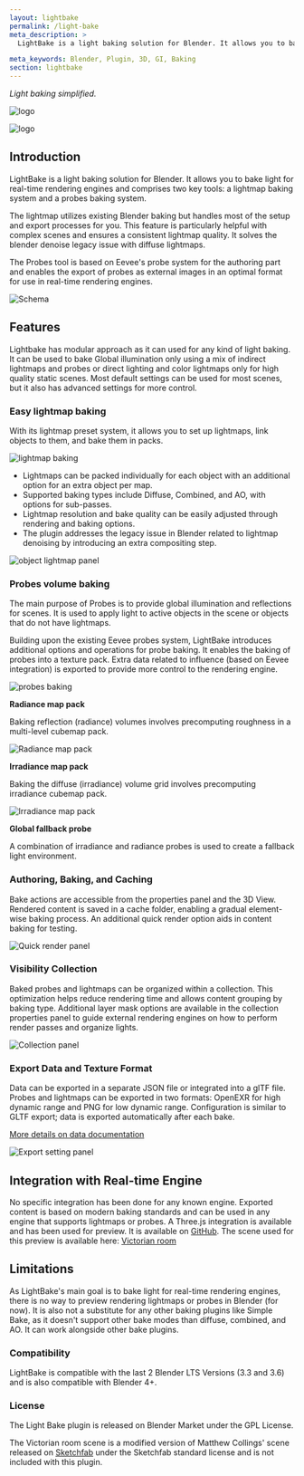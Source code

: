 ```yaml
---
layout: lightbake
permalink: /light-bake
meta_description: >
  LightBake is a light baking solution for Blender. It allows you to bake light for real-time rendering engines and comprises two key tools: a lightmap baking system and a probes baking system.

meta_keywords: Blender, Plugin, 3D, GI, Baking
section: lightbake
---
```


*Light baking simplified.*

![logo](/assets/lightbake/images/logo.png)

![logo](/assets/lightbake/images/victorian-iso.png)

## Introduction

LightBake is a light baking solution for Blender. It allows you to bake light for real-time rendering engines and comprises two key tools: a lightmap baking system and a probes baking system.

The lightmap utilizes existing Blender baking but handles most of the setup and export processes for you. This feature is particularly helpful with complex scenes and ensures a consistent lightmap quality. It solves the blender denoise legacy issue with diffuse lightmaps.

The Probes tool is based on Eevee's probe system for the authoring part and enables the export of probes as external images in an optimal format for use in real-time rendering engines.

![Schema](/assets/lightbake/images/schema.png)

## Features

Lightbake has modular approach as it can used for any kind of light baking. It can be used to bake Global illumination only using a mix of indirect lightmaps and probes or direct lighting and color lightmaps only for high quality static scenes. Most default settings can be used for most scenes, but it also has advanced settings for more control. 

### Easy lightmap baking

With its lightmap preset system, it allows you to set up lightmaps, link objects to them, and bake them in packs.

![lightmap baking](/assets/lightbake/images/victorian-iso-lightmap.png)

- Lightmaps can be packed individually for each object with an additional option for an extra object per map.
- Supported baking types include Diffuse, Combined, and AO, with options for sub-passes.
- Lightmap resolution and bake quality can be easily adjusted through rendering and baking options.
- The plugin addresses the legacy issue in Blender related to lightmap denoising by introducing an extra compositing step.

![object lightmap panel](/assets/lightbake/images/render-maps-panels.png)
<!-- ![object lightmap panel](/assets/lightbake/images/map-object-panel.png) -->

### Probes volume baking

The main purpose of Probes is to provide global illumination and reflections for scenes. It is used to apply light to active objects in the scene or objects that do not have lightmaps.

Building upon the existing Eevee probes system, LightBake introduces additional options and operations for probe baking. It enables the baking of probes into a texture pack. Extra data related to influence (based on Eevee integration) is exported to provide more control to the rendering engine.

![probes baking](/assets/lightbake/images/victorian-iso-probes.png)

**Radiance map pack**

Baking reflection (radiance) volumes involves precomputing roughness in a multi-level cubemap pack.

![Radiance map pack](/assets/lightbake/images/packed-radiance.png)

**Irradiance map pack**

Baking the diffuse (irradiance) volume grid involves precomputing irradiance cubemap pack.

![Irradiance map pack](/assets/lightbake/images/packed-irradiance-volume.png)

**Global fallback probe**

A combination of irradiance and radiance probes is used to create a fallback light environment.

### Authoring, Baking, and Caching

Bake actions are accessible from the properties panel and the 3D View. Rendered content is saved in a cache folder, enabling a gradual element-wise baking process. An additional quick render option aids in content baking for testing.

![Quick render panel](/assets/lightbake/images/view3D-panels.png)

### Visibility Collection

Baked probes and lightmaps can be organized within a collection. This optimization helps reduce rendering time and allows content grouping by baking type. Additional layer mask options are available in the collection properties panel to guide external rendering engines on how to perform render passes and organize lights.

![Collection panel](/assets/lightbake/images/collection-panel.png)



### Export Data and Texture Format

Data can be exported in a separate JSON file or integrated into a glTF file. Probes and lightmaps can be exported in two formats: OpenEXR for high dynamic range and PNG for low dynamic range. Configuration is similar to GLTF export; data is exported automatically after each bake.

[More details on data documentation](./doc.md)

![Export setting panel](/assets/lightbake/images/export-file-browser.png)

## Integration with Real-time Engine

No specific integration has been done for any known engine. Exported content is based on modern baking standards and can be used in any engine that supports lightmaps or probes. A Three.js integration is available and has been used for preview. It is available on [GitHub](https://github.com/gillesboisson/threejs-probes-test). The scene used for this preview is available here: [Victorian room](https://three-probes.dotify.eu/) 

## Limitations

As LightBake's main goal is to bake light for real-time rendering engines, there is no way to preview rendering lightmaps or probes in Blender (for now). It is also not a substitute for any other baking plugins like Simple Bake, as it doesn't support other bake modes than diffuse, combined, and AO. It can work alongside other bake plugins. 

### Compatibility

LightBake is compatible with the last 2 Blender LTS Versions (3.3 and 3.6) and is also compatible with Blender 4+.

### License 

The Light Bake plugin is released on Blender Market under the GPL License.

The Victorian room scene is a modified version of Matthew Collings' scene released on [Sketchfab](https://sketchfab.com/3d-models/victorian-room-d6b81ab3924443f99ae4542c6be4e1a6) under the Sketchfab standard license and is not included with this plugin.